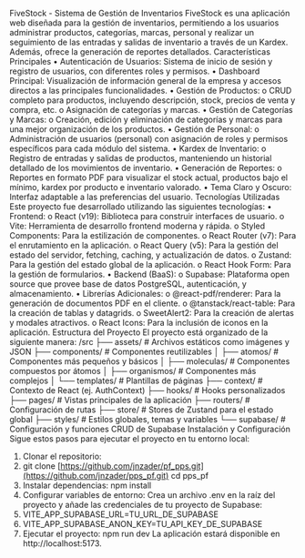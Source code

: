 FiveStock - Sistema de Gestión de Inventarios
FiveStock es una aplicación web diseñada para la gestión de inventarios, permitiendo a los usuarios administrar productos, categorías, marcas, personal y realizar un seguimiento de las entradas y salidas de inventario a través de un Kardex. Además, ofrece la generación de reportes detallados.
Características Principales
•	Autenticación de Usuarios: Sistema de inicio de sesión y registro de usuarios, con diferentes roles y permisos.
•	Dashboard Principal: Visualización de información general de la empresa y accesos directos a las principales funcionalidades.
•	Gestión de Productos:
o	CRUD completo para productos, incluyendo descripción, stock, precios de venta y compra, etc.
o	Asignación de categorías y marcas.
•	Gestión de Categorías y Marcas:
o	Creación, edición y eliminación de categorías y marcas para una mejor organización de los productos.
•	Gestión de Personal:
o	Administración de usuarios (personal) con asignación de roles y permisos específicos para cada módulo del sistema.
•	Kardex de Inventario:
o	Registro de entradas y salidas de productos, manteniendo un historial detallado de los movimientos de inventario.
•	Generación de Reportes:
o	Reportes en formato PDF para visualizar el stock actual, productos bajo el mínimo, kardex por producto e inventario valorado.
•	Tema Claro y Oscuro: Interfaz adaptable a las preferencias del usuario.
Tecnologías Utilizadas
Este proyecto fue desarrollado utilizando las siguientes tecnologías:
•	Frontend:
o	React (v19): Biblioteca para construir interfaces de usuario.
o	Vite: Herramienta de desarrollo frontend moderna y rápida.
o	Styled Components: Para la estilización de componentes.
o	React Router (v7): Para el enrutamiento en la aplicación.
o	React Query (v5): Para la gestión del estado del servidor, fetching, caching, y actualización de datos.
o	Zustand: Para la gestión del estado global de la aplicación.
o	React Hook Form: Para la gestión de formularios.
•	Backend (BaaS):
o	Supabase: Plataforma open source que provee base de datos PostgreSQL, autenticación, y almacenamiento.
•	Librerías Adicionales:
o	@react-pdf/renderer: Para la generación de documentos PDF en el cliente.
o	@tanstack/react-table: Para la creación de tablas y datagrids.
o	SweetAlert2: Para la creación de alertas y modales atractivos.
o	React Icons: Para la inclusión de iconos en la aplicación.
Estructura del Proyecto
El proyecto está organizado de la siguiente manera:
/src
├── assets/             # Archivos estáticos como imágenes y JSON
├── components/         # Componentes reutilizables
│   ├── atomos/         # Componentes más pequeños y básicos
│   ├── moleculas/      # Componentes compuestos por átomos
│   ├── organismos/     # Componentes más complejos
│   └── templates/      # Plantillas de páginas
├── context/            # Contexto de React (ej. AuthContext)
├── hooks/              # Hooks personalizados
├── pages/              # Vistas principales de la aplicación
├── routers/            # Configuración de rutas
├── store/              # Stores de Zustand para el estado global
├── styles/             # Estilos globales, temas y variables
└── supabase/           # Configuración y funciones CRUD de Supabase
Instalación y Configuración
Sigue estos pasos para ejecutar el proyecto en tu entorno local:
1.	Clonar el repositorio:
2.	git clone [https://github.com/jnzader/pf_pps.git](https://github.com/jnzader/pps_pf.git)
cd pps_pf
3.	Instalar dependencias:
npm install
4.	Configurar variables de entorno: Crea un archivo .env en la raíz del proyecto y añade las credenciales de tu proyecto de Supabase:
5.	VITE_APP_SUPABASE_URL=TU_URL_DE_SUPABASE
6.	VITE_APP_SUPABASE_ANON_KEY=TU_API_KEY_DE_SUPABASE
7.	Ejecutar el proyecto:
npm run dev
La aplicación estará disponible en http://localhost:5173.


